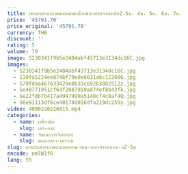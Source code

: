 ```yaml
---
title: เสาเสาเสาอากาศแบบพกพาน้ำหนักเบาทำจากเหล็ก2.5ม. 4ม. 5ม. 6ม. 7ม.
price: '45791.70'
price_original: '45791.70'
currency: THB
discount: ''
rating: 5
volume: 79
image: S230341f9b5e2404abf43713e3134dc16C.jpg
images:
  - S230341f9b5e2404abf43713e3134dc16C.jpg
  - S10fa5224ee874bf79e8e6631a6c122606.jpg
  - S79fdaa467633429e8b33c692b3882512z.jpg
  - Se40771951cf64f2687919ad74ef8b43fk.jpg
  - Se22f8b7b417a4947999a5148cf4c8af4Q.jpg
  - S6e91113df6ce40178d016dfa219dc255y.jpg
video: 4000220226815.mp4
categories:
  - name: เครื่องมือ
    slug: เคร-องม
  - name: วัดและการวิเคราะห์
    slug: ดและการว-เคราะห
slug: เสาเสาเสาอากาศแบบพกพาน-ำหน-กเบาทำจากเหล-ก2-5ม
encode: omlW1f6
lang: th
---
```

  